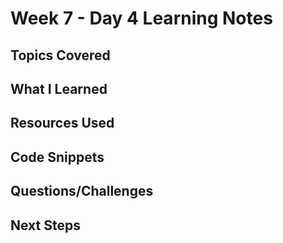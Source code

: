 # Week 7 - Day 4 Learning Notes

## Topics Covered

## What I Learned

## Resources Used

## Code Snippets

## Questions/Challenges

## Next Steps
